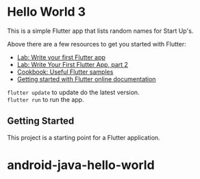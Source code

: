 # Hello World 3
This is a simple Flutter app that lists random names for Start Up's.

Above there are a few resources to get you started with Flutter:

- [Lab: Write your first Flutter app](https://flutter.dev/docs/get-started/codelab)
- [Lab: Write Your First Flutter App, part 2](https://codelabs.developers.google.com/codelabs/first-flutter-app-pt2/#0)
- [Cookbook: Useful Flutter samples](https://flutter.dev/docs/cookbook)
- [Getting started with Flutter online documentation](https://flutter.dev/docs)

`flutter update` to update do the latest version.    
`flutter run` to run the app.   

## Getting Started

This project is a starting point for a Flutter application.
# android-java-hello-world
